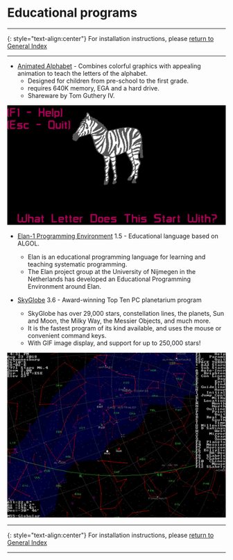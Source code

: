 # Educational programs
-----

{: style="text-align:center"}
For installation instructions, please [return to General Index](README.md)

-----

+ [Animated Alphabet](./zip/aalpha.zip) - Combines colorful graphics with appealing animation to teach the letters of the alphabet.
    + Designed for children from pre-school to the first grade.
    + requires 640K memory, EGA and a hard drive.
    + Shareware by Tom Guthery IV.

![aalpha](./imgs/aalpha.png)

+ [Elan-1 Programming Environment](./zip/elan1.zip) 1.5 - Educational language based on ALGOL.
    + Elan is an educational programming language for learning and teaching systematic programming.
    + The Elan project group at the University of Nijmegen in the Netherlands has developed an Educational Programming Environment around Elan.

+ [SkyGlobe](./zip/skyglobe.zip) 3.6 - Award-winning Top Ten PC planetarium program
    + SkyGlobe has over 29,000 stars, constellation lines, the planets, Sun and Moon, the Milky Way, the Messier Objects, and much more.
    + It is the fastest program of its kind available, and uses the mouse or convenient command keys. 
    + With GIF image display, and support for up to 250,000 stars!

![SkyGlobe](./imgs/skyglobe.png)

-----

{: style="text-align:center"}
For installation instructions, please [return to General Index](README.md)

-----
